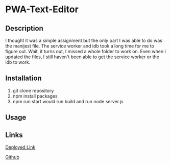 # PWA-Text-Editor

## Description
I thought it was a simple assignment but the only part I was able to do was the manijest file. The service worker and idb took a long time for me to figure out. Wait, it turns out, I missed a whole folder to work on. Even when I updated the files, I still haven't been able to get the service worker or the idb to work.


## Installation
1. git clone repository
2. npm install packages
3. npm run start would run build and run node server.js

## Usage


## Links
[Deployed Link](https://evening-woodland-39418.herokuapp.com/)

[Github](https://github.com/gt1222/PWA-Text-Editor)